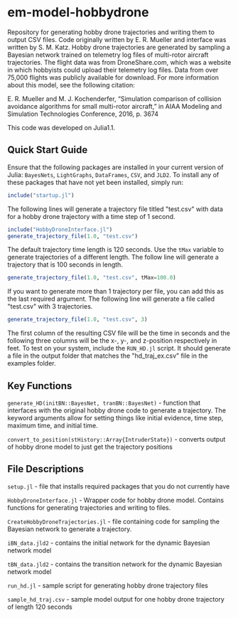 # em-model-hobbydrone

Repository for generating hobby drone trajectories and writing them to output CSV files. Code originally written by E. R. Mueller and interface was written by S. M. Katz. Hobby drone trajectories are generated by sampling a Bayesian network trained on telemetry log files of multi-rotor aircraft trajectories. The flight data was from DroneShare.com, which was a website in which hobbyists could upload their telemetry log files. Data from over 75,000 flights was publicly available for download. For more information about this model, see the following citation:

E. R. Mueller and M. J. Kochenderfer, “Simulation comparison of collision avoidance algorithms for small multi-rotor aircraft,” in AIAA Modeling and Simulation Technologies Conference, 2016, p. 3674

This code was developed on Julia1.1.

## Quick Start Guide
Ensure that the following packages are installed in your current version of Julia: `BayesNets`, `LightGraphs`, `DataFrames`, `CSV`, and `JLD2`. To install any of these packages that have not yet been installed, simply run:

```julia
include("startup.jl")
```

The following lines will generate a trajectory file titled "test.csv" with data for a hobby drone trajectory with a time step of 1 second. 

```julia
include("HobbyDroneInterface.jl")
generate_trajectory_file(1.0, "test.csv")
```

The default trajectory time length is 120 seconds. Use the `tMax` variable to generate trajectories of a different length. The follow line will generate a trajectory that is 100 seconds in length.

```julia
generate_trajectory_file(1.0, "test.csv", tMax=100.0)
```

If you want to generate more than 1 trajectory per file, you can add this as the last required argument. The following line will generate a file called "test.csv" with 3 trajectories.

```julia
generate_trajectory_file(1.0, "test.csv", 3)
```

The first column of the resulting CSV file will be the time in seconds and the following three columns will be the x-, y-, and z-position respectively in feet. To test on your system, include the `RUN_HD.jl` script. It should generate a file in the output folder that matches the "hd_traj_ex.csv" file in the examples folder.

## Key Functions
`generate_HD(initBN::BayesNet, tranBN::BayesNet)` - function that interfaces with the original hobby drone code to generate a trajectory. The keyword arguments allow for setting things like initial evidence, time step, maximum time, and initial time.

`convert_to_position(stHistory::Array{IntruderState})` - converts output of hobby drone model to just get the trajectory positions

## File Descriptions
`setup.jl` - file that installs required packages that you do not currently have

`HobbyDroneInterface.jl` - Wrapper code for hobby drone model. Contains functions for generating trajectories and writing to files.

`CreateHobbyDroneTrajectories.jl` - file containing code for sampling the Bayesian network to generate a trajectory.

`iBN_data.jld2` - contains the initial network for the dynamic Bayesian network model

`tBN_data.jld2` - contains the transition network for the dynamic Bayesian network model

`run_hd.jl` - sample script for generating hobby drone trajectory files

`sample_hd_traj.csv` - sample model output for one hobby drone trajectory of length 120 seconds
